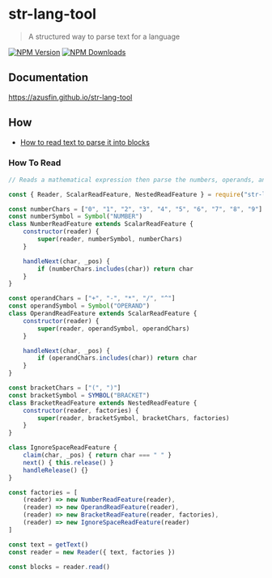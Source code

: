 # str-lang-tool

> A structured way to parse text for a language

[![NPM Version](https://img.shields.io/npm/v/str-lang-tool.svg?maxAge=3600)](https://www.npmjs.com/package/str-lang-tool)
[![NPM Downloads](https://img.shields.io/npm/dt/str-lang-tool.svg?maxAge=3600)](https://www.npmjs.com/package/str-lang-tool)

## Documentation

https://azusfin.github.io/str-lang-tool

## How
- [How to read text to parse it into blocks](#how-to-read)

### How To Read
```js
// Reads a mathematical expression then parse the numbers, operands, and brackets while ignoring spaces

const { Reader, ScalarReadFeature, NestedReadFeature } = require("str-lang-tool")

const numberChars = ["0", "1", "2", "3", "4", "5", "6", "7", "8", "9"]
const numberSymbol = Symbol("NUMBER")
class NumberReadFeature extends ScalarReadFeature {
    constructor(reader) {
        super(reader, numberSymbol, numberChars)
    }

    handleNext(char, _pos) {
        if (numberChars.includes(char)) return char
    }
}

const operandChars = ["+", "-", "*", "/", "^"]
const operandSymbol = Symbol("OPERAND")
class OperandReadFeature extends ScalarReadFeature {
    constructor(reader) {
        super(reader, operandSymbol, operandChars)
    }

    handleNext(char, _pos) {
        if (operandChars.includes(char)) return char
    }
}

const bracketChars = ["(", ")"]
const bracketSymbol = SYMBOL("BRACKET")
class BracketReadFeature extends NestedReadFeature {
    constructor(reader, factories) {
        super(reader, bracketSymbol, bracketChars, factories)
    }
}

class IgnoreSpaceReadFeature {
    claim(char, _pos) { return char === " " }
    next() { this.release() }
    handleRelease() {}
}

const factories = [
    (reader) => new NumberReadFeature(reader),
    (reader) => new OperandReadFeature(reader),
    (reader) => new BracketReadFeature(reader, factories),
    (reader) => new IgnoreSpaceReadFeature(reader)
]

const text = getText()
const reader = new Reader({ text, factories })

const blocks = reader.read()
```
